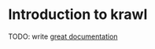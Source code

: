 # Introduction to krawl

TODO: write [great documentation](http://jacobian.org/writing/great-documentation/what-to-write/)
